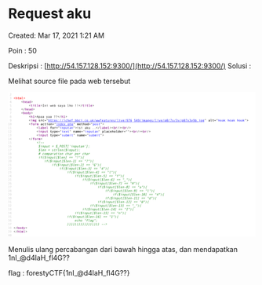 # Request aku

Created: Mar 17, 2021 1:21 AM

Poin : 50

Deskripsi : [http://54.157.128.152:9300/](http://54.157.128.152:9300/)
Solusi :

Melihat source file pada web tersebut

![Request%20aku%20a487dcc37c2d4bdab6b7cf1ce863df22/Untitled.png](Request%20aku%20a487dcc37c2d4bdab6b7cf1ce863df22/Untitled.png)

Menulis ulang percabangan dari bawah hingga atas, dan mendapatkan 1nI_@d4laH_fl4G??

flag : forestyCTF{1nI_@d4laH_fl4G??}